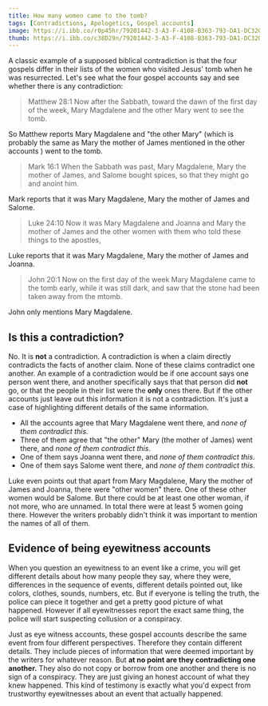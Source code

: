 ```yaml
---
title: How many women came to the tomb?
tags: [Contradictions, Apologetics, Gospel accounts]
image: https://i.ibb.co/r0p45hr/79201442-3-A3-F-4108-B363-793-DA1-DC320-E.jpg
thumb: https://i.ibb.co/c38D29n/79201442-3-A3-F-4108-B363-793-DA1-DC320-E.jpg
---
```

A classic example of a supposed biblical contradiction is that the four gospels differ in their lists of the women who visited Jesus' tomb when he was resurrected. Let's see what the four gospel accounts say and see whether there is any contradiction:

> Matthew 28:1 Now after the Sabbath, toward the dawn of the first day of the week, Mary Magdalene and the other Mary went to see the tomb.

So Matthew reports Mary Magdalene and "the other Mary" (which is probably the same as Mary the mother of James mentioned in the other accounts ) went to the tomb.

> Mark 16:1 When the Sabbath was past, Mary Magdalene, Mary the mother of James, and Salome bought spices, so that they might go and anoint him.

Mark reports that it was Mary Magdalene, Mary the mother of James and Salome.

> Luke 24:10 Now it was Mary Magdalene and Joanna and Mary the mother of James and the other women with them who told these things to the apostles,

Luke reports that it was Mary Magdalene, Mary the mother of James and Joanna.

> John 20:1 Now on the first day of the week Mary Magdalene came to the tomb early, while it was still dark, and saw that the stone had been taken away from the mtomb.

John only mentions Mary Magdalene.

Is this a contradiction?
------------------------

No. It is **not** a contradiction. A contradiction is when a claim directly contradicts the facts of another claim. None of these claims contradict one another. An example of a contradiction would be if one account says one person went there, and another specifically says that that person did **not** go, or that the people in their list were the **only** ones there. But if the other accounts just leave out this information it is not a contradiction. It's just a case of highlighting different details of the same information. 

- All the accounts agree that Mary Magdalene went there, and _none of them contradict this._ 
- Three of them agree that "the other" Mary (the mother of James) went there, and _none of them contradict this_. 
- One of them says Joanna went there, and _none of them contradict this_. 
- One of them says Salome went there, and _none of them contradict this_. 

Luke even points out that apart from Mary Magdalene, Mary the mother of James and Joanna, there were "other women" there. One of these other women would be Salome. But there could be at least one other woman, if not more, who are unnamed. In total there were at least 5 women going there. However the writers probably didn't think it was important to mention the names of all of them.

Evidence of being eyewitness accounts
-------------------------------------

When you question an eyewitness to an event like a crime, you will get different details about how many people they say, where they were, differences in the sequence of events, different details pointed out, like colors, clothes, sounds, numbers, etc. But if everyone is telling the truth, the police can piece it together and get a pretty good picture of what happened. However if all eyewitnesses report the exact same thing, the police will start suspecting collusion or a conspiracy. 

Just as eye witness accounts, these gospel accounts describe the same event from four different perspectives. Therefore they contain different details. They include pieces of information that were deemed important by the writers for whatever reason. But **at no point are they contradicting one another.** They also do not copy or borrow from one another and there is no sign of a conspiracy. They are just giving an honest account of what they knew happened. This kind of testimony is exactly what you'd expect from trustworthy eyewitnesses about an event that actually happened.
